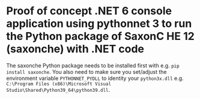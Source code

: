 # Proof of concept .NET 6 console application using pythonnet 3 to run the Python package of SaxonC HE 12 (saxonche) with .NET code

The saxonche Python package needs to be installed first with e.g. `pip install saxonche`. You also need to make sure you set/adjust the environment variable
`PYTHONNET_PYDLL` to identity your `python3x.dll` e.g. `C:\Program Files (x86)\Microsoft Visual Studio\Shared\Python39_64\python39.dll`.